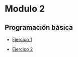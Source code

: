 # Modulo 2

## Programación básica

- [Ejercico 1](/ejercicios/modulo2ejercicio1.md)

- [Ejercico 2](/ejercicios/modulo2ejercicio2.md)
